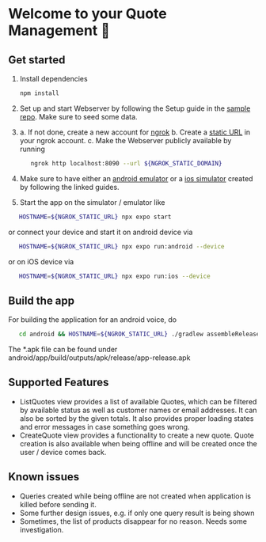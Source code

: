 # Welcome to your Quote Management 👋

## Get started

1. Install dependencies

   ```bash
   npm install
   ```

2. Set up and start Webserver by following the Setup guide in the [sample repo](https://gitlab.com/meisterwerk-public/mw-invoicing-api-sample). Make sure to seed some data.
3. a. If not done, create a new account for [ngrok](https://ngrok.com/)
   b. Create a [static URL](https://ngrok.com/blog-post/free-static-domains-ngrok-users) in your ngrok account.
   c. Make the Webserver publicly available by running
   ```bash
      ngrok http localhost:8090 --url ${NGROK_STATIC_DOMAIN}
   ```
4. Make sure to have either an [android emulator](https://developer.android.com/studio/run/managing-avds?hl=en) or a [ios simulator](https://developer.apple.com/documentation/xcode/running-your-app-in-simulator-or-on-a-device) created by following the linked guides.

5. Start the app on the simulator / emulator like

```bash
   HOSTNAME=${NGROK_STATIC_URL} npx expo start
```

or connect your device and start it on android device via

```bash
   HOSTNAME=${NGROK_STATIC_URL} npx expo run:android --device
```

or on iOS device via

```bash
   HOSTNAME=${NGROK_STATIC_URL} npx expo run:ios --device
```

## Build the app

For building the application for an android voice, do

```bash
   cd android && HOSTNAME=${NGROK_STATIC_URL} ./gradlew assembleRelease
```

The \*.apk file can be found under android/app/build/outputs/apk/release/app-release.apk

## Supported Features

- ListQuotes view provides a list of available Quotes, which can be filtered by available status as well as customer names or email addresses. It can also be sorted by the given totals. It also provides proper loading states and error messages in case something goes wrong.
- CreateQuote view provides a functionality to create a new quote. Quote creation is also available when being offline and will be created once the user / device comes back.

## Known issues

- Queries created while being offline are not created when application is killed before sending it.
- Some further design issues, e.g. if only one query result is being shown
- Sometimes, the list of products disappear for no reason. Needs some investigation.
